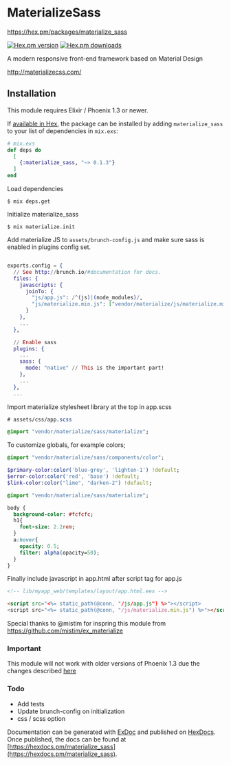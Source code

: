 # MaterializeSass

https://hex.pm/packages/materialize_sass

[![Hex.pm version](https://img.shields.io/hexpm/v/materialize_sass.svg?style=flat-square)](https://hex.pm/packages/materialize_sass)
[![Hex.pm downloads](https://img.shields.io/hexpm/dt/materialize_sass.svg)](https://hex.pm/packages/materialize_sass)

A modern responsive front-end framework based on Material Design

http://materializecss.com/

## Installation

This module requires Elixir / Phoenix 1.3 or newer.

If [available in Hex](https://hex.pm/docs/publish), the package can be installed
by adding `materialize_sass` to your list of dependencies in `mix.exs`:


```elixir
# mix.exs
def deps do
  [
    {:materialize_sass, "~> 0.1.3"}
  ]
end
```
Load dependencies

    $ mix deps.get
    
Initialize materialize_sass

    $ mix materialize.init
    
Add materialize JS to ```assets/brunch-config.js``` and make sure sass is enabled in plugins config set. 
    
```elixir

exports.config = {
  // See http://brunch.io/#documentation for docs.
  files: {
    javascripts: {
      joinTo: {
        "js/app.js": /^(js)|(node_modules)/,
        "js/materialize.min.js": ["vendor/materialize/js/materialize.min.js"]
      }
    },
    ...
  },

  // Enable sass
  plugins: {
    ...
    sass: {
      mode: "native" // This is the important part!
    },
    ...
  },
  ...
```
Import materialize stylesheet library at the top in app.scss

```sass
# assets/css/app.scss

@import "vendor/materialize/sass/materialize";
```

To customize globals, for example colors;

```sass
@import "vendor/materialize/sass/components/color";

$primary-color:color('blue-grey', 'lighten-1') !default;
$error-color:color('red', 'base') !default;
$link-color:color("lime", "darken-2") !default;

@import "vendor/materialize/sass/materialize";

body {
  background-color: #fcfcfc;
  h1{
    font-size: 2.2rem;
  }
  a:hover{
    opacity: 0.5;
    filter: alpha(opacity=50);
  }
}
```
Finally include javascript in app.html after script tag for app.js

```html
<!-- lib/myapp_web/templates/layout/app.html.eex -->

<script src="<%= static_path(@conn, "/js/app.js") %>"></script>
<script src="<%= static_path(@conn, "/js/materialize.min.js") %>"></script>
```

Special thanks to @mistim for inspring this module from https://github.com/mistim/ex_materialize
### Important

This module will not work with older versions of Phoenix 1.3 due the changes described [here](https://gist.github.com/chrismccord/71ab10d433c98b714b75c886eff17357)


### Todo
* Add tests
* Update brunch-config on initialization
* css / scss option


Documentation can be generated with [ExDoc](https://github.com/elixir-lang/ex_doc)
and published on [HexDocs](https://hexdocs.pm). Once published, the docs can
be found at [https://hexdocs.pm/materialize_sass](https://hexdocs.pm/materialize_sass).

